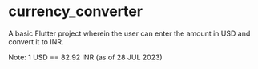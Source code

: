 # currency_converter

A basic Flutter project wherein the user can enter the amount in USD and convert it to INR.

Note: 1 USD == 82.92 INR (as of 28 JUL 2023)

